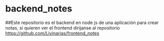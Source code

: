 # backend_notes

##Este repositorio es el backend en node js de una aplicación para crear notas, si quieren ver el frontend dirijanse al repositorio https://github.com/Livinarias/frontend_notes
